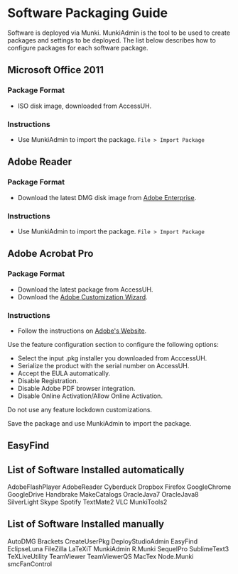 # Software Packaging Guide

Software is deployed via Munki. MunkiAdmin is the tool to be used to create packages and settings to be deployed. The list below describes how to configure packages for each software package.

## Microsoft Office 2011

### Package Format

- ISO disk image, downloaded from AccessUH.

### Instructions

- Use MunkiAdmin to import the package. ````File > Import Package````

## Adobe Reader

### Package Format

- Download the latest DMG disk image from [Adobe Enterprise](http://get.adobe.com/reader/enterprise/).

### Instructions

- Use MunkiAdmin to import the package. ````File > Import Package````

## Adobe Acrobat Pro

### Package Format

- Download the latest package from AccessUH.
- Download the [Adobe Customization Wizard](http://www.adobe.com/support/downloads/detail.jsp?ftpID=5512).

### Instructions

- Follow the instructions on [Adobe's Website](http://www.adobe.com/devnet-docs/acrobatetk/tools/MacWiz/index.html).

Use the feature configuration section to configure the following options:

- Select the input .pkg installer you downloaded from AcccessUH.
- Serialize the product with the serial number on AccessUH.
- Accept the EULA automatically.
- Disable Registration.
- Disable Adobe PDF browser integration.
- Disable Online Activation/Allow Online Activation.

Do not use any feature lockdown customizations.

Save the package and use MunkiAdmin to import the package.

## EasyFind

## List of Software Installed automatically

AdobeFlashPlayer
AdobeReader
Cyberduck
Dropbox
Firefox
GoogleChrome
GoogleDrive
Handbrake
MakeCatalogs
OracleJava7
OracleJava8
SilverLight
Skype
Spotify
TextMate2
VLC
MunkiTools2

## List of Software Installed manually

AutoDMG
Brackets
CreateUserPkg
DeployStudioAdmin
EasyFind
EclipseLuna
FileZilla
LaTeXiT
MunkiAdmin
R.Munki
SequelPro
SublimeText3
TeXLiveUtility
TeamViewer
TeamViewerQS
MacTex
Node.Munki
smcFanControl

